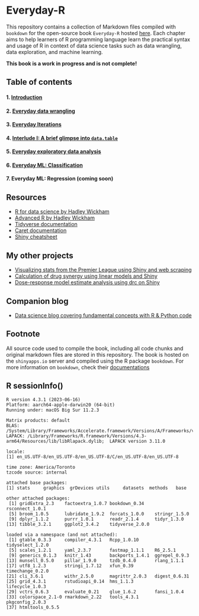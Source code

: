 # Everyday-R
This repository contains a collection of Markdown files compiled with `bookdown` for the open-source book `Everyday-R` hosted [here](https://bookdown.org/brianjmpark/everydayR/). Each chapter aims to help learners of R programming language learn the practical syntax and usage of R in context of data science tasks such as data wrangling, data exploration, and machine learning.  

**This book is a work in progress and is not complete!**

## Table of contents
#### 1. [Introduction](https://bookdown.org/brianjmpark/everydayR/#introduction)
#### 2. [Everyday data wrangling](https://bookdown.org/brianjmpark/everydayR/everyday-data-wrangling.html)
#### 3. [Everyday Iterations](https://bookdown.org/brianjmpark/everydayR/everyday-iterations.html)
#### 4. [Interlude I: A brief glimpse into `data.table`](https://bookdown.org/brianjmpark/everydayR/interlude-i-a-brief-glimpse-into-data.html)
#### 5. [Everyday exploratory data analysis](https://bookdown.org/brianjmpark/everydayR/everyday-exploratory-data-analysis.html)
#### 6. [Everyday ML: Classification](https://bookdown.org/brianjmpark/everydayR/everyday-ml-classification.html)
#### 7. Everyday ML: Regression (coming soon)
## Resources
* [R for data science by Hadley Wickham](https://r4ds.had.co.nz/)
* [Advanced R by Hadley Wickham](https://adv-r.hadley.nz/)
* [Tidyverse documentation](https://www.tidyverse.org/)
* [Caret documentation](https://topepo.github.io/caret/)
* [Shiny cheatsheet](https://shiny.rstudio.com/images/shiny-cheatsheet.pdf)

## My other projects
* [Visualizing stats from the Premier League using Shiny and web scraping](https://github.com/snowoflondon/PL_Visualizer)
* [Calculation of drug synergy using linear models and Shiny](https://github.com/snowoflondon/CIComputeR_WEB)
* [Dose-response model estimate analysis using drc on Shiny](https://github.com/snowoflondon/LL4R)

## Companion blog
* [Data science blog covering fundamental concepts with R & Python code](https://brianjmpark.github.io/)

## Footnote
All source code used to compile the book, including all code chunks and original markdown files are stored in this repository. The book is hosted on the `shinyapps.io` server and compiled using the R package `bookdown`. For more information on `bookdown`, check their [documentations](https://bookdown.org/yihui/bookdown/get-started.html)

## R sessionInfo()
```{r}
R version 4.3.1 (2023-06-16)
Platform: aarch64-apple-darwin20 (64-bit)
Running under: macOS Big Sur 11.2.3

Matrix products: default
BLAS:   /System/Library/Frameworks/Accelerate.framework/Versions/A/Frameworks/vecLib.framework/Versions/A/libBLAS.dylib 
LAPACK: /Library/Frameworks/R.framework/Versions/4.3-arm64/Resources/lib/libRlapack.dylib;  LAPACK version 3.11.0

locale:
[1] en_US.UTF-8/en_US.UTF-8/en_US.UTF-8/C/en_US.UTF-8/en_US.UTF-8

time zone: America/Toronto
tzcode source: internal

attached base packages:
[1] stats     graphics  grDevices utils     datasets  methods   base     

other attached packages:
 [1] gridExtra_2.3    factoextra_1.0.7 bookdown_0.34    rsconnect_1.0.1 
 [5] broom_1.0.5      lubridate_1.9.2  forcats_1.0.0    stringr_1.5.0   
 [9] dplyr_1.1.2      purrr_1.0.1      readr_2.1.4      tidyr_1.3.0     
[13] tibble_3.2.1     ggplot2_3.4.2    tidyverse_2.0.0 

loaded via a namespace (and not attached):
 [1] gtable_0.3.3     compiler_4.3.1   Rcpp_1.0.10      tidyselect_1.2.0
 [5] scales_1.2.1     yaml_2.3.7       fastmap_1.1.1    R6_2.5.1        
 [9] generics_0.1.3   knitr_1.43       backports_1.4.1  ggrepel_0.9.3   
[13] munsell_0.5.0    pillar_1.9.0     tzdb_0.4.0       rlang_1.1.1     
[17] utf8_1.2.3       stringi_1.7.12   xfun_0.39        timechange_0.2.0
[21] cli_3.6.1        withr_2.5.0      magrittr_2.0.3   digest_0.6.31   
[25] grid_4.3.1       rstudioapi_0.14  hms_1.1.3        lifecycle_1.0.3 
[29] vctrs_0.6.3      evaluate_0.21    glue_1.6.2       fansi_1.0.4     
[33] colorspace_2.1-0 rmarkdown_2.22   tools_4.3.1      pkgconfig_2.0.3 
[37] htmltools_0.5.5
```
